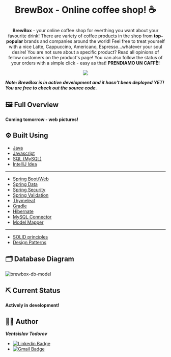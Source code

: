 # <p align="center"> BrewBox - Online coffee shop! ☕

<p align="center"> 
<b>BrewBox</b> - your online coffee shop for everthing you want about your favourite drink! There are variety of coffee products in the shop from <b>top-popular</b> brands and companies around the world! Feel free to treat yourself with a nice Latte, Cappuccino, Americano, Espresso...whatever your soul desire! You are not sure about a specific product? Read all opinions of fellow customers on the product's page! You can also follow the status of your orders with a simple click - easy as that! <b>PRENDIAMO UN CAFFÈ!</b>
<p>

<p align="center">
<img src="https://user-images.githubusercontent.com/107515077/225400925-23b3c3a5-6b8c-49b5-9ca9-f5ef19f35a61.png">
<p>

<b><i>Note: BrewBox is in active development and it hasn't been deployed YET! You are free to check out the source code.</b></i>

## 🖼 Full Overview
<b>Coming tomorrow - web pictures!</b>

## ⚙ Built Using
* [Java](https://www.java.com/en)
* [Javascript](https://www.javascript.com/)
* [SQL (MySQL)](https://mysql.com)
* [IntelliJ Idea](https://www.jetbrains.com/idea)
---
* [Spring Boot/Web](https://spring.io/projects/spring-boot)
* [Spring Data](https://spring.io/projects/spring-data)
* [Spring Security](https://spring.io/projects/spring-security)
* [Spring Validation](https://www.baeldung.com/spring-boot-bean-validation)
* [Thymeleaf](https://www.thymeleaf.org)
* [Gradle](https://gradle.org)
* [Hibernate](https://hibernate.org)
* [MySQL Connector](https://www.mysql.com/products/connector)
* [Model Mapper](https://modelmapper.org)
---
* [SOLID principles](https://www.baeldung.com/solid-principles)
* [Design Patterns](https://refactoring.guru/design-patterns)
  
## 🗂 Database Diagram
![brewbox-db-model](https://user-images.githubusercontent.com/107515077/225439043-29ecfd58-8d8d-4880-8be6-4170643b3be7.png)

## ⛏ Current Status
<b>Actively in development!</b>
  
## 👨‍💻 Author
<b><i>Ventsislav Todorov</b></i>
* [![Linkedin Badge](https://img.shields.io/badge/LinkedIn-0077B5?style=for-the-badge&logo=linkedin&logoColor=white)](https://www.linkedin.com/in/ventsislav-todorov-835b61252)
* <a href = "mailto: vntodorov02@gmail.com">![Gmail Badge](https://img.shields.io/badge/Gmail-D14836?style=for-the-badge&logo=gmail&logoColor=white)</a>
